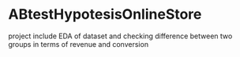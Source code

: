 # ABtestHypotesisOnlineStore
project include EDA of dataset and checking difference between two groups in terms of revenue and conversion
